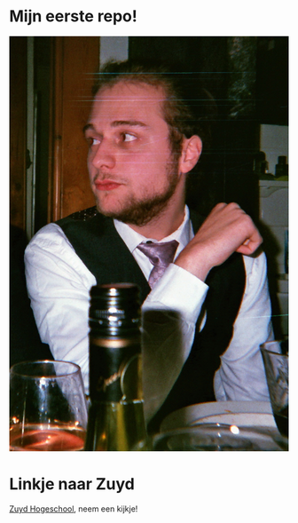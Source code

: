 # Mijn eerste repo!
![Dit ben ik](img/MarijnMestrinerImg.png)
# Linkje naar Zuyd
[Zuyd Hogeschool](https://www.zuyd.nl/), neem een kijkje!
